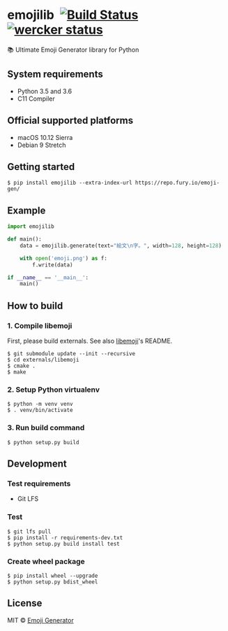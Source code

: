 # emojilib &nbsp;[![Build Status](https://travis-ci.org/emoji-gen/emojilib.svg?branch=master)](https://travis-ci.org/emoji-gen/emojilib) [![wercker status](https://app.wercker.com/status/486fa62cf2efbf47c595632b1e902e58/s/master "wercker status")](https://app.wercker.com/project/byKey/486fa62cf2efbf47c595632b1e902e58)

:books: Ultimate Emoji Generator library for Python

## System requirements

- Python 3.5 and 3.6
- C11 Compiler

## Official supported platforms

- macOS 10.12 Sierra
- Debian 9 Stretch

## Getting started

```
$ pip install emojilib --extra-index-url https://repo.fury.io/emoji-gen/
```

## Example

```python
import emojilib

def main():
    data = emojilib.generate(text="絵文\n字。", width=128, height=128)

    with open('emoji.png') as f:
        f.write(data)

if __name__ == '__main__':
    main()
```

## How to build
### 1. Compile libemoji
First, please build externals.
See also [libemoji](https://github.com/emoji-gen/libemoji)'s README.

```
$ git submodule update --init --recursive
$ cd externals/libemoji
$ cmake .
$ make
```

### 2. Setup Python virtualenv
```
$ python -m venv venv
$ . venv/bin/activate
```

### 3. Run build command
```
$ python setup.py build
```

## Development
### Test requirements

- Git LFS

### Test

```
$ git lfs pull
$ pip install -r requirements-dev.txt
$ python setup.py build install test
```

### Create wheel package

```
$ pip install wheel --upgrade
$ python setup.py bdist_wheel
```

## License
MIT &copy; [Emoji Generator](https://emoji-gen.ninja)
